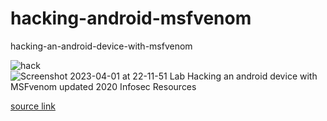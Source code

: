 # hacking-android-msfvenom
hacking-an-android-device-with-msfvenom

![hack](https://user-images.githubusercontent.com/81384987/229303599-9576c8a8-500f-4ce7-abc9-7d4ca47b4769.png)
![Screenshot 2023-04-01 at 22-11-51 Lab Hacking an android device with MSFvenom updated 2020 Infosec Resources](https://user-images.githubusercontent.com/81384987/229303607-b24a653d-a732-47f8-8bfe-fa7e7555f33d.png)

[source link](https://resources.infosecinstitute.com/topic/lab-hacking-an-android-device-with-msfvenom/)
